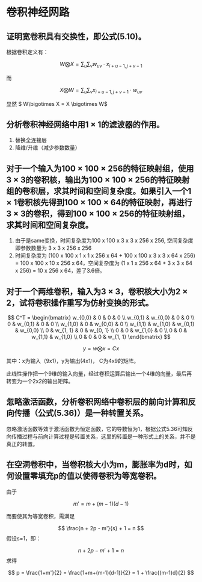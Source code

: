 # 卷积神经网路

## 证明宽卷积具有交换性，即公式(5.10)。

根据卷积定义有：

$$ W\bigotimes X = \sum_{u}\sum_{v}w_{uv} \cdot x_{i+u-1,j+v-1} $$

而

$$ X \bigotimes W = \sum_{u}\sum_{v} x_{i+u-1,j+v-1} \cdot w_{uv} $$

显然 $ W\bigotimes X = X \bigotimes W$

## 分析卷积神经网络中用1 × 1的滤波器的作用。

1. 替换全连接层
2. 降维/升维（减少参数数量）

## 对于一个输入为100 × 100 × 256的特征映射组，使用3 × 3的卷积核，输出为100 × 100 × 256的特征映射组的卷积层，求其时间和空间复杂度。如果引入一个1 × 1卷积核先得到100 × 100 × 64的特征映射，再进行3 × 3的卷积，得到100 × 100 × 256的特征映射组，求其时间和空间复杂度。

1. 由于是same变换，时间复杂度为100 x 100 x 3 x 3 x 256 x 256, 空间复杂度即参数数量为 3 x 3 x 256 x 256
2. 时间复杂度为 (100 x 100 x 1 x 1 x 256 x 64 + 100 x 100 x 3 x 3 x 64 x 256) = 100 x 100 x 10 x 256 x 64，空间复杂度为 (1 x 1 x 256 x 64 + 3 x 3 x 64 x 256) = 10 x 256 x 64，差了3.6倍。

## 对于一个两维卷积，输入为3 × 3，卷积核大小为2 × 2，试将卷积操作重写为仿射变换的形式。

$$ C^T = \begin{bmatrix}
    w_{0,0} & 0 & 0 & 0 \\
    w_{0,1} & w_{0,0} & 0 & 0 \\
    0 & w_{0,1} & 0 & 0 \\
    w_{1,0} & 0 & w_{0,0} & 0 \\
    w_{1,1} & w_{1,0} & w_{0,1} & w_{0,0} \\
    0 & w_{1, 1} & 0 & w_{0, 1} \\
    0 & 0 & w_{1,0} & 0 \\
    0 & 0 & w_{1,1} & w_{1,0} \\
    0 & 0 & 0 & w_{1, 1}
\end{bmatrix} $$

$$ y = w \bigotimes x = Cx $$

其中：x为输入（9x1)，y为输出(4x1)， C为4x9的矩阵。

此线性操作把一个9维的输入向量，经过卷积运算后输出一个4维的向量，最后再转变为一个2x2的输出矩阵。

## 忽略激活函数，分析卷积网络中卷积层的前向计算和反向传播（公式(5.36)）是一种转置关系。

忽略激活函数等效于激活函数为恒定函数，它的导数恒为1，根据公式5.36可知反向传播过程与前向计算过程是转置关系，这里的转置是一种形式上的关系，并不是真正的转置。

## 在空洞卷积中，当卷积核大小为m，膨胀率为d时，如何设置零填充p的值以使得卷积为等宽卷积。

由于

$$ m' = m + (m-1)(d-1) $$

而要使其为等宽卷积，需满足

$$ \frac{n + 2p - m'}{s} + 1 = n $$ 假设s=1，即：

$$ n + 2p - m' + 1 = n$$ 求得

$$ p = \frac{1+m'}{2} = \frac{1+m+(m-1)(d-1)}{2} = 1 + \frac{(m-1)d}{2} $$
